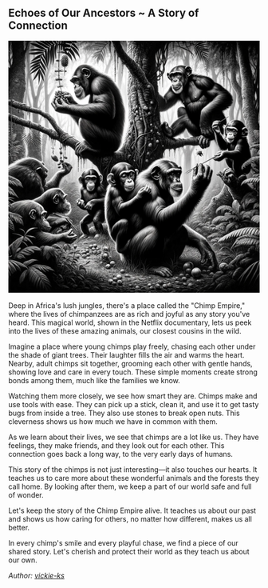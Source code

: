 ## Echoes of Our Ancestors ~ A Story of Connection

<img src="images/blogs/chimp-empire.png" alt="proxy-sec" class="md-img">

Deep in Africa's lush jungles, there's a place called the "Chimp Empire," where the lives of chimpanzees are as rich and joyful as any story you've heard. This magical world, shown in the Netflix documentary, lets us peek into the lives of these amazing animals, our closest cousins in the wild.

Imagine a place where young chimps play freely, chasing each other under the shade of giant trees. Their laughter fills the air and warms the heart. Nearby, adult chimps sit together, grooming each other with gentle hands, showing love and care in every touch. These simple moments create strong bonds among them, much like the families we know.

Watching them more closely, we see how smart they are. Chimps make and use tools with ease. They can pick up a stick, clean it, and use it to get tasty bugs from inside a tree. They also use stones to break open nuts. This cleverness shows us how much we have in common with them.

As we learn about their lives, we see that chimps are a lot like us. They have feelings, they make friends, and they look out for each other. This connection goes back a long way, to the very early days of humans.

This story of the chimps is not just interesting—it also touches our hearts. It teaches us to care more about these wonderful animals and the forests they call home. By looking after them, we keep a part of our world safe and full of wonder.

Let's keep the story of the Chimp Empire alive. It teaches us about our past and shows us how caring for others, no matter how different, makes us all better.

In every chimp's smile and every playful chase, we find a piece of our shared story. Let's cherish and protect their world as they teach us about our own.

*Author: [vickie-ks](https://github.com/vickie-ks)*